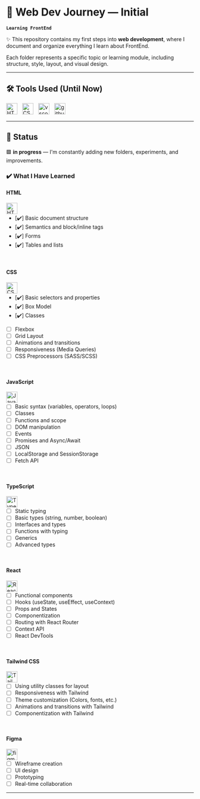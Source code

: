 # 🚀 Web Dev Journey — Initial
**`Learning FrontEnd`**

✨ This repository contains my first steps into **web development**, where I document and organize everything I learn about FrontEnd.

Each folder represents a specific topic or learning module, including structure, style, layout, and visual design.

---

## 🛠️ Tools Used (Until Now)

<img 
    align="left" 
    alt="HTML"
    title="HTML" 
    width="30px" 
    style="padding-right: 10px;" 
    src="https://cdn.jsdelivr.net/gh/devicons/devicon@latest/icons/html5/html5-original.svg" 
/>
<img 
    align="left" 
    alt="CSS" 
    title="CSS"
    width="30px" 
    style="padding-right: 10px;" 
    src="https://cdn.jsdelivr.net/gh/devicons/devicon@latest/icons/css3/css3-original.svg" 
/>
<img 
    align="left" 
    alt="vscode" 
    title="Visual Studio Code"
    width="30px" 
    style="padding-right: 10px;" 
    src="https://cdn.jsdelivr.net/gh/devicons/devicon@latest/icons/vscode/vscode-original.svg" 
/>
<img 
    align="left" 
    alt="github" 
    title="GitHub"
    width="30px" 
    style="padding-right: 10px;" 
    src="https://cdn.jsdelivr.net/gh/devicons/devicon@latest/icons/github/github-original.svg" 
/>

<br></br>

---
## 🚧 Status

🟪 **in progress** — I'm constantly adding new folders, experiments, and improvements.

### ✔️ What I Have Learned

#### **HTML**
<img 
    align="left" 
    alt="HTML"
    title="HTML" 
    width="30px" 
    style="padding-right: 10px;" 
    src="https://cdn.jsdelivr.net/gh/devicons/devicon@latest/icons/html5/html5-original.svg" 
/> <br>
- [✔️] Basic document structure
- [✔️] Semantics and block/inline tags
- [✔️] Forms
- [✔️] Tables and lists
<br>

#### **CSS**
<img 
    align="left" 
    alt="CSS" 
    title="CSS"
    width="30px" 
    style="padding-right: 10px;" 
    src="https://cdn.jsdelivr.net/gh/devicons/devicon@latest/icons/css3/css3-original.svg" 
/> <br>
- [✔️] Basic selectors and properties
- [✔️] Box Model
- [✔️] Classes
- [ ] Flexbox
- [ ] Grid Layout
- [ ] Animations and transitions
- [ ] Responsiveness (Media Queries)
- [ ] CSS Preprocessors (SASS/SCSS)
<br>

#### **JavaScript**
<img 
    align="left" 
    alt="JavaScript" 
    title="JavaScript"
    width="30px" 
    style="padding-right: 10px;" 
    src="https://cdn.jsdelivr.net/gh/devicons/devicon@latest/icons/javascript/javascript-original.svg" 
/> <br>
- [ ] Basic syntax (variables, operators, loops)
- [ ] Classes
- [ ] Functions and scope
- [ ] DOM manipulation
- [ ] Events
- [ ] Promises and Async/Await
- [ ] JSON
- [ ] LocalStorage and SessionStorage
- [ ] Fetch API
<br>

#### **TypeScript**
<img 
    align="left" 
    alt="TypeScript"
    title="TypeScript" 
    width="30px" 
    style="padding-right: 10px;" 
    src="https://cdn.jsdelivr.net/gh/devicons/devicon@latest/icons/typescript/typescript-original.svg" 
/> <br>
- [ ] Static typing
- [ ] Basic types (string, number, boolean)
- [ ] Interfaces and types
- [ ] Functions with typing
- [ ] Generics
- [ ] Advanced types
<br>

#### **React**
<img 
    align="left" 
    alt="React"
    title="React" 
    width="30px" 
    style="padding-right: 10px;" 
    src="https://cdn.jsdelivr.net/gh/devicons/devicon@latest/icons/react/react-original.svg" 
/> <br>
- [ ] Functional components
- [ ] Hooks (useState, useEffect, useContext)
- [ ] Props and States
- [ ] Componentization
- [ ] Routing with React Router
- [ ] Context API
- [ ] React DevTools
<br>

#### **Tailwind CSS**
<img 
    align="left" 
    alt="Tailwind" 
    title="Tailwind"
    width="30px" 
    style="padding-right: 10px;" 
    src="https://cdn.jsdelivr.net/gh/devicons/devicon@latest/icons/tailwindcss/tailwindcss-original.svg" 
/> <br>
- [ ] Using utility classes for layout
- [ ] Responsiveness with Tailwind
- [ ] Theme customization (Colors, fonts, etc.)
- [ ] Animations and transitions with Tailwind
- [ ] Componentization with Tailwind
<br>

#### **Figma**
<img 
    align="left" 
    alt="figma" 
    title="Figma"
    width="30px" 
    style="padding-right: 10px;" 
    src="https://cdn.jsdelivr.net/gh/devicons/devicon@latest/icons/figma/figma-original.svg"
/> <br>
- [ ] Wireframe creation
- [ ] UI design
- [ ] Prototyping
- [ ] Real-time collaboration

---
